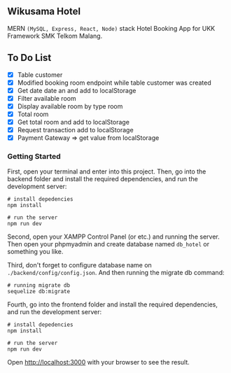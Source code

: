 ## Wikusama Hotel

MERN `(MySQL, Express, React, Node)` stack Hotel Booking App for UKK Framework SMK Telkom Malang.

## To Do List

- [x] Table customer
- [x] Modified booking room endpoint while table customer was created
- [x] Get date date an and add to localStorage
- [x] Filter available room
- [x] Display available room by type room
- [x] Total room
- [x] Get total room and add to localStorage
- [x] Request transaction add to localStorage
- [x] Payment Gateway => get value from localStorage

### Getting Started

First, open your terminal and enter into this project. Then, go into the backend folder and install the required dependencies, and run the development server:

```
# install depedencies
npm install

# run the server
npm run dev
```

Second, open your XAMPP Control Panel (or etc.) and running the server. Then open your phpmyadmin and create database named `db_hotel` or something you like.

Third, don't forget to configure database name on `./backend/config/config.json`. And then running the migrate db command:

```
# running migrate db
sequelize db:migrate
```

Fourth, go into the frontend folder and install the required dependencies, and run the development server:

```
# install depedencies
npm install

# run the server
npm run dev
```

Open [http://localhost:3000](http://localhost:8000) with your browser to see the result.